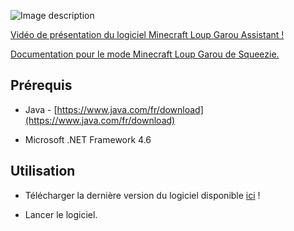 ![Image description](ressources/Capture.JPG)

[Vidéo de présentation du logiciel Minecraft Loup Garou Assistant !](https://www.youtube.com/watch?v=Ru_DVwe-xSQ)

[Documentation pour le mode Minecraft Loup Garou de Squeezie.](https://jvin042.github.io/minecraft-loup-garou-wiki)

## Prérequis

- Java - [https://www.java.com/fr/download](https://www.java.com/fr/download) 

- Microsoft .NET Framework 4.6

## Utilisation

- Télécharger la dernière version du logiciel disponible [ici](https://github.com/jvin042/minecraft-loup-garou-assistant/releases) !

- Lancer le logiciel.